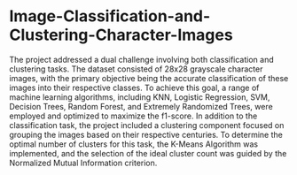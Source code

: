 # Image-Classification-and-Clustering-Character-Images

The project addressed a dual challenge involving both classification and clustering tasks. The dataset consisted of 28x28 grayscale character images, with the primary objective being the accurate classification of these images into their respective classes. To achieve this goal, a range of machine learning algorithms, including KNN, Logistic Regression, SVM, Decision Trees, Random Forest, and Extremely Randomized Trees, were employed and optimized to maximize the f1-score. In addition to the classification task, the project included a clustering component focused on grouping the images based on their respective centuries. To determine the optimal number of clusters for this task, the K-Means Algorithm was implemented, and the selection of the ideal cluster count was guided by the Normalized Mutual Information criterion.
